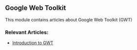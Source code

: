 ## Google Web Toolkit

This module contains articles about Google Web Toolkit (GWT)

### Relevant Articles: 

- [Introduction to GWT](https://www.surya.com/gwt)
